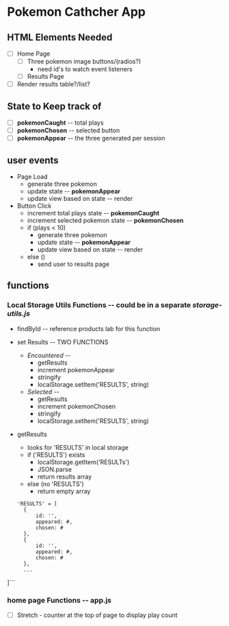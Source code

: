 # Pokemon Cathcher App

## HTML Elements Needed
- [ ] Home Page
  - [ ] Three pokemon image buttons/(radios?)
    * need id's to watch event listeners
  - [ ] Results Page
- [ ] Render results table?/list?

## State to Keep track of
- [ ] **pokemonCaught** -- total plays
- [ ] **pokemonChosen** -- selected button
- [ ] **pokemonAppear** -- the three generated per session

## user events
* Page Load
  * generate three pokemon 
  * update state -- **pokemonAppear**
  * update view based on state -- render
* Button Click
  * increment total plays state -- **pokemonCaught**
  * increment selected pokemon state -- **pokemonChosen**
  * if (plays < 10) 
      * generate three pokemon 
      * update state -- **pokemonAppear**
      * update view based on state -- render
  * else () 
    * send user to results page


## functions


### Local Storage Utils Functions -- could be in a separate *storage-utils.js*
* findById -- reference products lab for this function
* set Results -- TWO FUNCTIONS
  * *Encountered* -- 
    * getResults
    * increment pokemonAppear
    * stringify
    * localStorage.setItem('RESULTS', string)
  * *Selected* -- 
    * getResults
    * increment pokemonChosen
    * stringify
    * localStorage.setItem('RESULTS', string)
* getResults
  * looks for 'RESULTS' in local storage
  * if ('RESULTS') exists 
    * localStorage.getItem('RESULTs')
    * JSON.parse
    * return results array
  * else (no 'RESULTS')
    * return empty array
    
  ```
  'RESULTS' = [
    {
        id: '',
        appeared: #,
        chosen: #
    },
    {
        id: '',
        appeared: #,
        chosen: #
    },
    ...
]```


### home page Functions -- app.js














  - [ ] Stretch - counter at the top of page to display play count